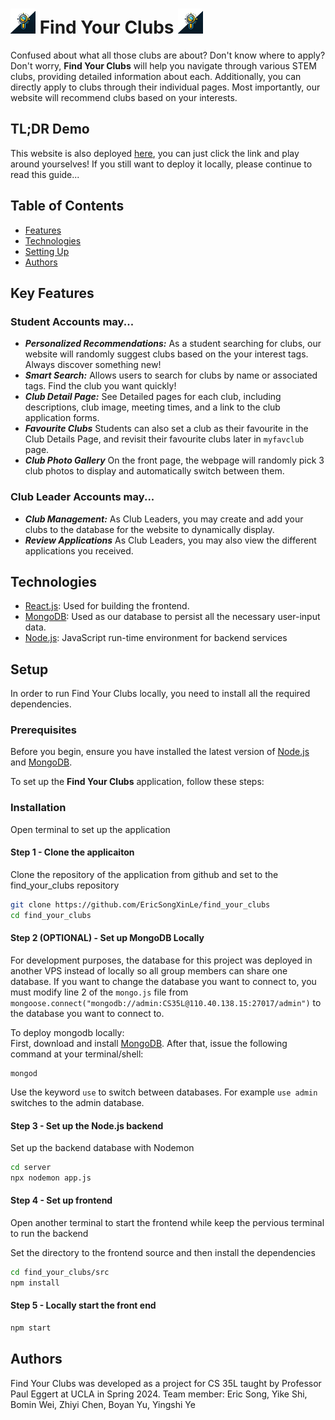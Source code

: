 # <img src="./src/images/logo.webp" width=40px> Find Your Clubs  <img src="./src/images/logo.webp" width=40px>

Confused about what all those clubs are about? Don't know where to apply? Don't worry, **Find Your Clubs** will help you navigate through various STEM clubs, providing detailed information about each. Additionally, you can directly apply to clubs through their individual pages. Most importantly, our website will recommend clubs based on your interests.

## TL;DR Demo
This website is also deployed [here](https://findyourclubs.ericsong.cn/), you can just click the link and play around yourselves! If you still want to deploy it locally, please continue to read this guide...

## Table of Contents
- [Features](https://github.com/EricSongXinLe/find_your_clubs/tree/new-main?tab=readme-ov-file#feature)
- [Technologies](https://github.com/EricSongXinLe/find_your_clubs/tree/new-main?tab=readme-ov-file#technologies)
- [Setting Up](https://github.com/EricSongXinLe/find_your_clubs/tree/new-main?tab=readme-ov-file#setting-up)
- [Authors](https://github.com/EricSongXinLe/find_your_clubs/tree/new-main?tab=readme-ov-file#authors)

## Key Features
### Student Accounts may...
+ ***Personalized Recommendations:*** As a student searching for clubs, our website will randomly suggest clubs based on the your interest tags. Always discover something new!
+ ***Smart Search:*** Allows users to search for clubs by name or associated tags. Find the club you want quickly!
+ ***Club Detail Page:*** See Detailed pages for each club, including descriptions, club image, meeting times, and a link to the club application forms.
+ ***Favourite Clubs*** Students can also set a club as their favourite in the Club Details Page, and revisit their favourite clubs later in `myfavclub` page.
+ ***Club Photo Gallery*** On the front page, the webpage will randomly pick 3 club photos to display and automatically switch between them. 

### Club Leader Accounts may...
+ ***Club Management:*** As Club Leaders, you may create and add your clubs to the database for the website to dynamically display.
+ ***Review Applications*** As Club Leaders, you may also view the different applications you received.

## Technologies
+ [React.js](https://react.dev/): Used for building the frontend.
+ [MongoDB](https://mongodb.com/): Used as our database to persist all the necessary user-input data.
+ [Node.js](https://nodejs.org/en):  JavaScript run-time environment for backend services

## Setup
In order to run Find Your Clubs locally, you need to install all the required dependencies.

### Prerequisites 
Before you begin, ensure you have installed the latest version of [Node.js](https://nodejs.org/en/download/package-manager/) and [MongoDB](https://www.mongodb.com/try/download/community).

To set up the **Find Your Clubs** application, follow these steps:

### Installation
Open terminal to set up the application 

#### Step 1 - Clone the applicaiton 

Clone the repository of the application from github and set to the find_your_clubs repository
```bash
git clone https://github.com/EricSongXinLe/find_your_clubs 
cd find_your_clubs
```

#### Step 2 (OPTIONAL) - Set up MongoDB Locally

For development purposes, the database for this project was deployed in another VPS instead of locally so all group members can share one database. If you want to change the database you want to connect to, you must modify line 2 of the ``mongo.js`` file from ``mongoose.connect("mongodb://admin:CS35L@110.40.138.15:27017/admin")`` to the database you want to connect to.

To deploy mongodb locally:  
First, download and install [MongoDB](https://www.mongodb.com/try/download/community). After that, issue the following command at your terminal/shell:   
```
mongod
```
Use the keyword ``use`` to switch between databases. For example ``use admin`` switches to the admin database.


#### Step 3 - Set up the Node.js backend
Set up the backend database with Nodemon
```bash
cd server
npx nodemon app.js
```

#### Step 4 - Set up frontend

Open another terminal to start the frontend while keep the  pervious terminal to run the backend

Set the directory to the frontend source and then install the dependencies 
```bash
cd find_your_clubs/src
npm install
```


#### Step 5 - Locally start the front end 
```bash
npm start
```



## Authors
Find Your Clubs was developed as a project for CS 35L taught by Professor Paul Eggert at UCLA in Spring 2024. 
Team member: Eric Song, Yike Shi, Bomin Wei, Zhiyi Chen, Boyan Yu, Yingshi Ye
